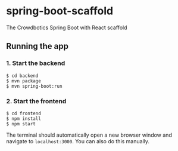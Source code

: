 # spring-boot-scaffold
The Crowdbotics Spring Boot with React scaffold

## Running the app

### 1. Start the backend
```
$ cd backend
$ mvn package
$ mvn spring-boot:run
```

### 2. Start the frontend
```
$ cd frontend
$ npm install
$ npm start
```

The terminal should automatically open a new browser window and navigate to `localhost:3000`. You can also do this manually.
